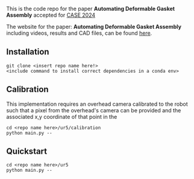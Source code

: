 This is the code repo for the paper **Automating Deformable Gasket Assembly** accepted for [CASE 2024](https://2024.ieeecase.org/)

The website for the paper: **Automating Deformable Gasket Assembly** including videos, results and CAD files, can be found [here](https://berkeleyautomation.github.io/robot-gasket/).

## Installation
```shell
git clone <insert repo name here!>
<include command to install correct dependencies in a conda env>
```

## Calibration
This implementation requires an overhead camera calibrated to the robot such that a pixel from the overhead's camera can be provided and the associated x,y coordinate of that point in the

```shell
cd <repo name here>/ur5/calibration
python main.py --
```
## Quickstart

```shell
cd <repo name here>/ur5
python main.py --
```
